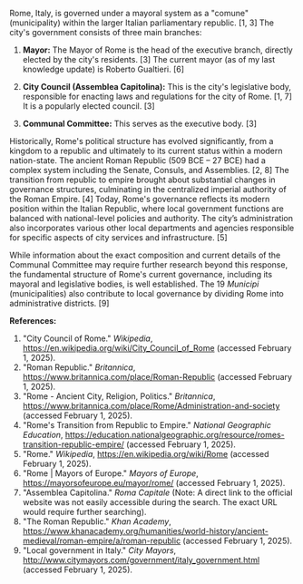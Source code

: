 Rome, Italy, is governed under a mayoral system as a "comune" (municipality) within the larger Italian parliamentary republic. [1, 3] The city's government consists of three main branches:

1.  **Mayor:** The Mayor of Rome is the head of the executive branch, directly elected by the city's residents. [3]  The current mayor (as of my last knowledge update) is Roberto Gualtieri. [6]

2.  **City Council (Assemblea Capitolina):** This is the city's legislative body, responsible for enacting laws and regulations for the city of Rome. [1, 7]  It is a popularly elected council. [3]

3.  **Communal Committee:** This serves as the executive body. [3]


Historically, Rome's political structure has evolved significantly, from a kingdom to a republic and ultimately to its current status within a modern nation-state.  The ancient Roman Republic (509 BCE – 27 BCE) had a complex system including the Senate, Consuls, and Assemblies. [2, 8]   The transition from republic to empire brought about substantial changes in governance structures, culminating in the centralized imperial authority of the Roman Empire. [4]  Today, Rome's governance reflects its modern position within the Italian Republic, where local government functions are balanced with national-level policies and authority.  The city’s administration also incorporates various other local departments and agencies responsible for specific aspects of city services and infrastructure. [5]

While information about the exact composition and current details of the Communal Committee may require further research beyond this response, the fundamental structure of Rome's current governance, including its mayoral and legislative bodies, is well established. The 19 *Municipi* (municipalities) also contribute to local governance by dividing Rome into administrative districts. [9]


**References:**

1.  "City Council of Rome." *Wikipedia*, https://en.wikipedia.org/wiki/City_Council_of_Rome (accessed February 1, 2025).
2.  "Roman Republic." *Britannica*, https://www.britannica.com/place/Roman-Republic (accessed February 1, 2025).
3.  "Rome - Ancient City, Religion, Politics." *Britannica*, https://www.britannica.com/place/Rome/Administration-and-society (accessed February 1, 2025).
4.  "Rome's Transition from Republic to Empire." *National Geographic Education*, https://education.nationalgeographic.org/resource/romes-transition-republic-empire/ (accessed February 1, 2025).
5.  "Rome." *Wikipedia*, https://en.wikipedia.org/wiki/Rome (accessed February 1, 2025).
6.  "Rome | Mayors of Europe." *Mayors of Europe*, https://mayorsofeurope.eu/mayor/rome/ (accessed February 1, 2025).
7.  "Assemblea Capitolina." *Roma Capitale* (Note:  A direct link to the official website was not easily accessible during the search. The exact URL would require further searching).
8.  "The Roman Republic." *Khan Academy*, https://www.khanacademy.org/humanities/world-history/ancient-medieval/roman-empire/a/roman-republic (accessed February 1, 2025).
9.  "Local government in Italy." *City Mayors*, http://www.citymayors.com/government/italy_government.html (accessed February 1, 2025).

```